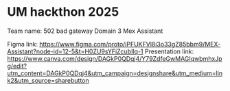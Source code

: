 # UM hackthon 2025 
Team name: 502 bad gateway
Domain 3 Mex Assistant

Figma link:
https://www.figma.com/proto/iPFUKFVl8i3o33gZ85bbm9/MEX-Assistant?node-id=12-5&t=H0ZU9sYFiZcubIlq-1
Presentation link:
https://www.canva.com/design/DAGkP0QDqj4/Y79ZdfeGwMAGIqwbmhxJpg/edit?utm_content=DAGkP0QDqj4&utm_campaign=designshare&utm_medium=link2&utm_source=sharebutton
